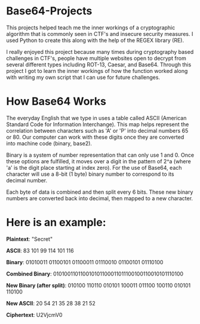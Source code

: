# Base64-Projects
This projects helped teach me the inner workings of a cryptographic algorithm that is commonly seen in CTF's and insecure security measures. I used Python to create this along with the help of the REGEX library (RE).

I really enjoyed this project because many times during cryptography based challenges in CTF's, people have multiple websites open to decrypt from several different types including ROT-13, Caesar, and Base64. Through this project I got to learn the inner workings of how the function worked along with writing my own script that I can use for future challenges.


# How Base64 Works

The everyday English that we type in uses a table called ASCII (American Standard Code for Information Interchange). This map helps represent the correlation between characters such as 'A' or 'P' into decimal numbers 65 or 80. Our computer can work with these digits once they are converted into machine code (binary, base2). 

Binary is a system of number representation that can only use 1 and 0. Once these options are fulfilled, it moves over a digit in the pattern of 2^a (where 'a' is the digit place starting at index zero). For the use of Base64, each character will use a 8-bit (1 byte) binary number to correspond to its decimal number. 

Each byte of data is combined and then split every 6 bits. These new binary numbers are converted back into decimal, then mapped to a new character.

# Here is an example:

<b>Plaintext</b>: "Secret"

<b>ASCII</b>: 83 101 99 114 101 116

<b>Binary</b>: 01010011 01100101 01100011 01110010 01100101 01110100

<b>Combined Binary</b>: 010100110110010101100011011100100110010101110100

<b>New Binary (after split)</b>: 010100 110110 010101 100011 011100 100110 010101 110100

<b>New ASCII</b>: 20 54 21 35 28 38 21 52

<b>Ciphertext</b>: U2VjcmV0
